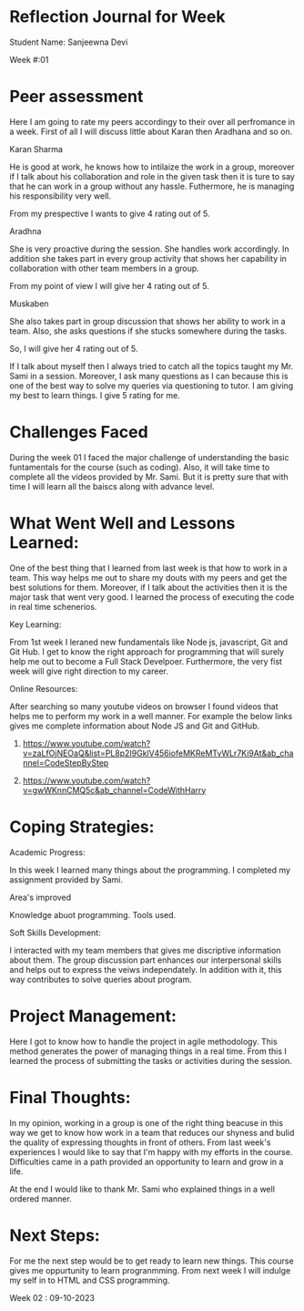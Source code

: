 # Reflection Journal for Week #

Student Name: Sanjeewna Devi

Week #:01

# Peer assessment #

Here I am going to rate my peers accordingy to their over all perfromance in a week. First of all I will discuss little about Karan then Aradhana and so on.

Karan Sharma 

He is good at work, he knows how to intilaize the work in a group, moreover if I talk about his collaboration and role in the given task then it is ture to say that he can work in a group without any hassle. Futhermore, he is managing his responsibility very well. 

From my prespective I wants to give 4 rating out of 5.

Aradhna 

She is very proactive during the session. She handles work accordingly. In addition she takes part in every group activity that shows her capability in collaboration with other team members in a group.

From my point of view I will give her 4 rating out of 5.

Muskaben

She also takes part in group discussion that shows her ability to work in a team. Also, she asks questions if she stucks somewhere during the tasks. 

So, I will give her 4 rating out of 5.

If I talk about myself then I always tried to catch all the topics taught my Mr. Sami in a session. Moreover, I ask many questions as I can because this is one of the best way to solve my queries via questioning to tutor. I am giving my best to learn things. I give 5 rating for me.

# Challenges Faced #

During the week 01 I faced the major challenge of understanding the basic funtamentals for the course (such as coding). Also, it will take time to complete all the videos provided by Mr. Sami. But it is pretty sure that with time I will learn all the baiscs along with advance level.

# What Went Well and Lessons Learned: #

One of the best thing that I learned from last week is that how to work in a team. This way helps me out to share my douts with my peers and get the best solutions for them. Moreover, if I talk about the activities then it is the major task that went very good. I learned the process of executing the code in real time schenerios. 

Key Learning: 

From 1st week I leraned new fundamentals like Node js, javascript, Git and Git Hub. I get to know the right approach for programming that will surely help me out to become a Full Stack Develpoer. Furthermore, the very fist week will give right direction to my career. 

Online Resources: 

After searching so many youtube videos on browser I found videos that helps me to perform my work in a well manner. For example the below links gives me complete information about Node JS and Git and GitHub. 

1) https://www.youtube.com/watch?v=zaLfOjNEOaQ&list=PL8p2I9GklV456iofeMKReMTvWLr7Ki9At&ab_channel=CodeStepByStep

2) https://www.youtube.com/watch?v=gwWKnnCMQ5c&ab_channel=CodeWithHarry

# Coping Strategies: #

Academic Progress:

In this week I learned many things about the programming. I completed my assignment provided by Sami. 

Area's improved

Knowledge abuot programming. 
Tools used. 

Soft Skills Development: 

I interacted with my team members that gives me discriptive information about them. The group discussion part enhances our interpersonal skills and helps out to express the veiws independately. In addition with it, this way contributes to solve queries about program.

# Project Management: #

Here I got to know how to handle the project in agile methodology. This method generates the power of managing things in a real time. From this I learned the process of submitting the tasks or activities during the session. 

# Final Thoughts: #

In my opinion, working in a group is one of the right thing beacuse in this way we get to know how work in a team that reduces our shyness and bulid the quality of expressing thoughts in front of others. From last week's experiences I would like to say that  I'm happy with my efforts in the course. Difficulties came in a path provided an opportunity to learn and grow in a life.

At the end I would like to thank Mr. Sami who explained things in a well ordered manner.

# Next Steps: #

For me the next step would be to get ready to learn new things. This course gives me oppurtunity to learn progranmming. From next week I will indulge my self in to HTML and CSS programming.  

Week 02 : 09-10-2023
